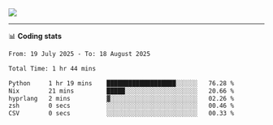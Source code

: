 <picture>
  <source
  srcset="https://github-readme-stats.vercel.app/api?username=sant0s12&show_icons=true&theme=dark"
  media="(prefers-color-scheme: dark)"
  />
  <source
  srcset="https://github-readme-stats.vercel.app/api?username=sant0s12&show_icons=true"
  media="(prefers-color-scheme: light)"
  />
  <img src="https://github-readme-stats.vercel.app/api?username=sant0s12&show_icons=true" />
</picture>

---

📊 **Coding stats**

<!--START_SECTION:waka-->

```txt
From: 19 July 2025 - To: 18 August 2025

Total Time: 1 hr 44 mins

Python     1 hr 19 mins    ███████████████████░░░░░░   76.28 %
Nix        21 mins         █████░░░░░░░░░░░░░░░░░░░░   20.66 %
hyprlang   2 mins          ▓░░░░░░░░░░░░░░░░░░░░░░░░   02.26 %
zsh        0 secs          ░░░░░░░░░░░░░░░░░░░░░░░░░   00.46 %
CSV        0 secs          ░░░░░░░░░░░░░░░░░░░░░░░░░   00.33 %
```

<!--END_SECTION:waka-->
